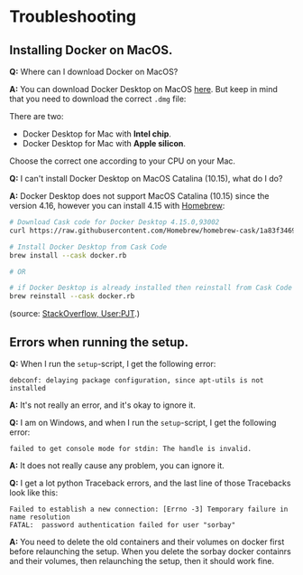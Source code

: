 # Troubleshooting

## Installing Docker on MacOS.

**Q:** Where can I download Docker on MacOS?

**A:** You can download Docker Desktop on MacOS
[here](https://docs.docker.com/desktop/install/mac-install/).
But keep in mind that you need to download the correct `.dmg` file:

There are two:
* Docker Desktop for Mac with **Intel chip**.
* Docker Desktop for Mac with **Apple silicon**.

Choose the correct one according to your CPU on your Mac.

**Q:** I can't install Docker Desktop on MacOS Catalina (10.15),
what do I do?

**A:** Docker Desktop does not support MacOS Catalina (10.15) since
the version 4.16, however you can install 4.15 with [Homebrew](https://brew.sh/):

```bash
# Download Cask code for Docker Desktop 4.15.0,93002
curl https://raw.githubusercontent.com/Homebrew/homebrew-cask/1a83f3469ab57b01c0312aa70503058f7a27bd1d/Casks/docker.rb -O

# Install Docker Desktop from Cask Code
brew install --cask docker.rb

# OR

# if Docker Desktop is already installed then reinstall from Cask Code
brew reinstall --cask docker.rb 
```
(source: [StackOverflow, User:PJT](https://stackoverflow.com/a/75132333).)


## Errors when running the setup.

**Q:** When I run the `setup`-script, I get the following error:

```
debconf: delaying package configuration, since apt-utils is not installed
```

**A:** It's not really an error, and it's okay to ignore it.

**Q:** I am on Windows, and when I run the `setup`-script, I get the following error:

```
failed to get console mode for stdin: The handle is invalid.
```

**A:** It does not really cause any problem, you can ignore it.

**Q:** I get a lot python Traceback errors, and the last line of those Tracebacks look like this:

```
Failed to establish a new connection: [Errno -3] Temporary failure in name resolution
FATAL:  password authentication failed for user "sorbay"
```

**A:** You need to delete the old containers and their volumes on docker first before relaunching the setup.
When you delete the sorbay docker containrs and their volumes, then relaunching the setup, then it should work fine.